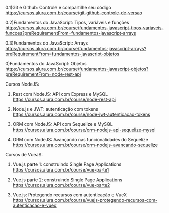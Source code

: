 0.1)Git e Github: Controle e compartilhe seu código
https://cursos.alura.com.br/course/git-github-controle-de-versao

0.2)Fundamentos do JavaScript: Tipos, variáveis e funções
https://cursos.alura.com.br/course/fundamentos-javascript-tipos-variaveis-funcoes?preRequirementFrom=fundamentos-javascript-arrays

0.3)Fundamentos do JavaScript: Arrays
https://cursos.alura.com.br/course/fundamentos-javascript-arrays?preRequirementFrom=fundamentos-javascript-objetos

0)Fundamentos do JavaScript: Objetos
https://cursos.alura.com.br/course/fundamentos-javascript-objetos?preRequirementFrom=node-rest-api

Cursos NodeJS:
1) Rest com NodeJS: API com Express e MySQL
https://cursos.alura.com.br/course/node-rest-api

2) Node.js e JWT: autenticação com tokens
https://cursos.alura.com.br/course/node-jwt-autenticacao-tokens

3) ORM com NodeJS: API com Sequelize e MySQL
https://cursos.alura.com.br/course/orm-nodejs-api-sequelize-mysql

4) ORM com NodeJS: Avançando nas funcionalidades do Sequelize
https://cursos.alura.com.br/course/orm-nodejs-avancando-sequelize

Cursos de VueJS:
1) Vue.js parte 1: construindo Single Page Applications
https://cursos.alura.com.br/course/vue-parte1

2) Vue.js parte 2: construindo Single Page Applications
https://cursos.alura.com.br/course/vue-parte2

3) Vue.js: Protegendo recursos com autenticação e VueX
https://cursos.alura.com.br/course/vuejs-protegendo-recursos-com-autenticacao-e-vuex